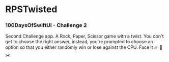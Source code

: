 # RPSTwisted

### 100DaysOfSwiftUI - Challenge 2

Second Challenge app. A Rock, Paper, Scissor game with a twist. You don't get to choose the right answer, instead, you're prompted to choose an option so that you either randomly win or lose against the CPU. Face it ☄️ 📄 ✂️